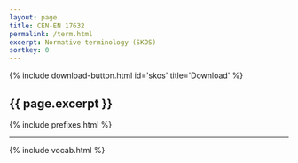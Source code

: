 ```yaml
---
layout: page
title: CEN-EN 17632
permalink: /term.html
excerpt: Normative terminology (SKOS)
sortkey: 0
---
```


{% include download-button.html id='skos' title='Download' %}

## {{ page.excerpt }}

{% include prefixes.html %}
<!--more-->

***

{% include vocab.html %}
